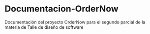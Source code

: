 # Documentacion-OrderNow
Documentación del proyecto OrderNow para el segundo parcial de la materia de Talle de diseño de software
